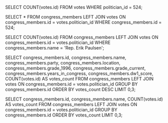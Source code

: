 <!-- Release 1  -->

<!-- 1. Hitung jumlah vote untuk Sen. Olympia Snowe yang memiliki id 524. -->
SELECT COUNT(votes.id) FROM votes WHERE politician_id = 524;

<!-- 2. Sekarang lakukan JOIN tanpa menggunakan id `524`. Query kedua tabel votes dan congress_members. -->
SELECT * FROM congress_members LEFT JOIN votes ON congress_members.id = votes.politician_id WHERE congress_members.id = 524;

<!-- 3. Sekarang gimana dengan representative Erik Paulsen? Berapa banyak vote yang dia dapatkan? -->
SELECT COUNT(votes.id) FROM congress_members LEFT JOIN votes ON congress_members.id = votes.politician_id WHERE congress_members.name = 'Rep. Erik Paulsen';
<!-- 4. Buatlah daftar peserta Congress yang mendapatkan vote terbanyak. Jangan sertakan field `created_at` dan `updated_at`.-->
SELECT
congress_members.id,
congress_members.name,
congress_members.party,
congress_members.location,
congress_members.grade_1996,
congress_members.grade_current,
congress_members.years_in_congress,
congress_members.dw1_score,
COUNT(votes.id) AS votes_count
FROM congress_members LEFT JOIN votes ON congress_members.id = votes.politician_id GROUP BY congress_members.id ORDER BY votes_count DESC LIMIT 0,3;

<!-- 5. Sekarang buatlah sebuah daftar semua anggota Congress yang setidaknya mendapatkan beberapa vote dalam urutan dari yang paling sedikit. Dan juga jangan sertakan field-field yang memiliki tipe date. -->
SELECT
congress_members.id,
congress_members.name,
COUNT(votes.id) AS votes_count
FROM congress_members LEFT JOIN votes ON congress_members.id = votes.politician_id GROUP BY congress_members.id ORDER BY votes_count LIMIT 0,3;

<!-- Release 2  -->

<!-- 1. Siapa anggota Congress yang mendapatkan vote terbanyak? List nama mereka dan jumlah vote-nya. Siapa saja yang memilih politisi tersebut? List nama mereka, dan jenis kelamin mereka. -->

<!-- 2. Berapa banyak vote yang diterima anggota Congress yang memiliki grade di bawah 9 (gunakan field `grade_current`)? Ambil nama, lokasi, grade_current dan jumlah vote. -->

<!-- 3. Apa saja 10 negara bagian yang memiliki voters terbanyak? List semua orang yang melakukan vote di negara bagian yang paling populer. (Akan menjadi daftar yang panjang, kamu bisa gunakan hasil dari query pertama untuk menyederhanakan query berikut ini.) -->

<!-- 4. List orang-orang yang vote lebih dari dua kali. Harusnya mereka hanya bisa vote untuk posisi Senator dan satu lagi untuk wakil. Wow, kita dapat si tukang curang! Segera laporkan ke KPK!! -->

<!-- 5. Apakah ada orang yang melakukan vote kepada politisi yang sama dua kali? Siapa namanya dan siapa nama politisinya? -->
